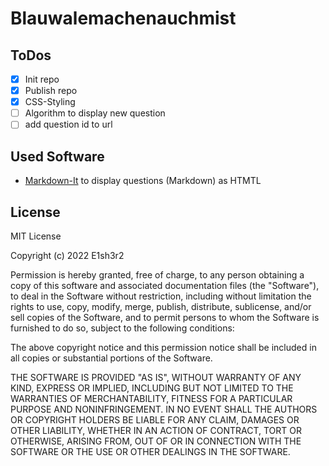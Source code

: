 # Blauwalemachenauchmist

## ToDos

- [x] Init repo
- [x] Publish repo
- [x] CSS-Styling
- [ ] Algorithm to display new question
- [ ] add question id to url

## Used Software
* [Markdown-It](https://github.com/markdown-it/markdown-it) to display questions (Markdown) as HTMTL


## License
MIT License

Copyright (c) 2022 E1sh3r2

Permission is hereby granted, free of charge, to any person obtaining a copy
of this software and associated documentation files (the "Software"), to deal
in the Software without restriction, including without limitation the rights
to use, copy, modify, merge, publish, distribute, sublicense, and/or sell
copies of the Software, and to permit persons to whom the Software is
furnished to do so, subject to the following conditions:

The above copyright notice and this permission notice shall be included in all
copies or substantial portions of the Software.

THE SOFTWARE IS PROVIDED "AS IS", WITHOUT WARRANTY OF ANY KIND, EXPRESS OR
IMPLIED, INCLUDING BUT NOT LIMITED TO THE WARRANTIES OF MERCHANTABILITY,
FITNESS FOR A PARTICULAR PURPOSE AND NONINFRINGEMENT. IN NO EVENT SHALL THE
AUTHORS OR COPYRIGHT HOLDERS BE LIABLE FOR ANY CLAIM, DAMAGES OR OTHER
LIABILITY, WHETHER IN AN ACTION OF CONTRACT, TORT OR OTHERWISE, ARISING FROM,
OUT OF OR IN CONNECTION WITH THE SOFTWARE OR THE USE OR OTHER DEALINGS IN THE
SOFTWARE.
